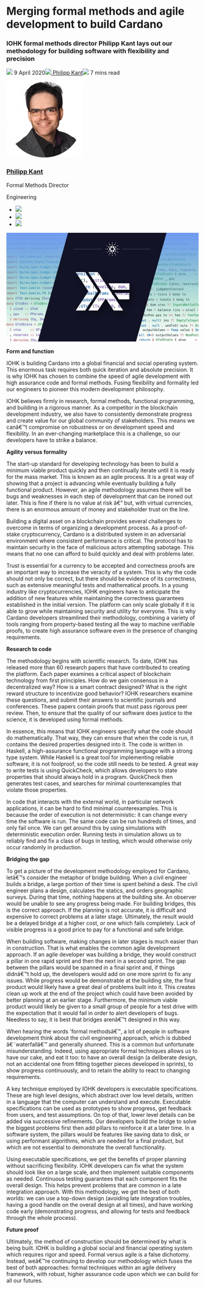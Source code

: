 # Merging formal methods and agile development to build Cardano
### **IOHK formal methods director Philipp Kant lays out our methodology for building software with flexibility and precision**
![](img/2020-04-09-merging-formal-methods-and-agile-to-build-cardano.002.png) 9 April 2020![](img/2020-04-09-merging-formal-methods-and-agile-to-build-cardano.002.png)[ Philipp Kant](tmp//en/blog/authors/philipp-kant/page-1/)![](img/2020-04-09-merging-formal-methods-and-agile-to-build-cardano.003.png) 7 mins read

![Philipp Kant](img/2020-04-09-merging-formal-methods-and-agile-to-build-cardano.004.png)[](tmp//en/blog/authors/philipp-kant/page-1/)
### [**Philipp Kant**](tmp//en/blog/authors/philipp-kant/page-1/)
Formal Methods Director

Engineering

- ![](img/2020-04-09-merging-formal-methods-and-agile-to-build-cardano.005.png)[](https://www.linkedin.com/in/dr-philipp-kant-4972b1a3 "LinkedIn")
- ![](img/2020-04-09-merging-formal-methods-and-agile-to-build-cardano.006.png)[](https://twitter.com/philipp_kant "Twitter")
- ![](img/2020-04-09-merging-formal-methods-and-agile-to-build-cardano.007.png)[](https://github.com/kantp "GitHub")

![Merging formal methods and agile development to build Cardano](img/2020-04-09-merging-formal-methods-and-agile-to-build-cardano.008.jpeg)

**Form and function**

IOHK is building Cardano into a global financial and social operating system. This enormous task requires both quick iteration and absolute precision. It is why IOHK has chosen to combine the speed of agile development with high assurance code and formal methods. Fusing flexibility and formality led our engineers to pioneer this modern development philosophy.

IOHK believes firmly in research, formal methods, functional programming, and building in a rigorous manner. As a competitor in the blockchain development industry, we also have to consistently demonstrate progress and create value for our global community of stakeholders. This means we canâ€™t compromise on robustness or on development speed and flexibility. In an ever-changing marketplace this is a challenge, so our developers have to strike a balance.

**Agility versus formality**

The start-up standard for developing technology has been to build a minimum viable product quickly and then continually iterate until it is ready for the mass market. This is known as an agile process. It is a great way of showing that a project is advancing while eventually building a fully functional product. However, an agile methodology assumes there will be bugs and weaknesses in each step of development that can be ironed out later. This is fine if there is no value at risk â€“ but, with virtual currencies, there is an enormous amount of money and stakeholder trust on the line. 

Building a digital asset on a blockchain provides several challenges to overcome in terms of organizing a development process. As a proof-of-stake cryptocurrency, Cardano is a distributed system in an adversarial environment where consistent performance is critical. The protocol has to maintain security in the face of malicious actors attempting sabotage. This means that no one can afford to build quickly and deal with problems later. 

Trust is essential for a currency to be accepted and correctness proofs are an important way to increase the veracity of a system. This is why the code should not only be correct, but there should be evidence of its correctness, such as extensive meaningful tests and mathematical proofs. In a young industry like cryptocurrencies, IOHK engineers have to anticipate the addition of new features while maintaining the correctness guarantees established in the initial version. The platform can only scale globally if it is able to grow while maintaining security and utility for everyone. This is why Cardano developers streamlined their methodology, combining a variety of tools ranging from property-based testing all the way to machine verifiable proofs, to create high assurance software even in the presence of changing requirements.

**Research to code**

The methodology begins with scientific research. To date, IOHK has released more than 60 research papers that have contributed to creating the platform. Each paper examines a critical aspect of blockchain technology from first principles. How do we gain consensus in a decentralized way? How is a smart contract designed? What is the right reward structure to incentivize good behavior? IOHK researchers examine these questions, and submit their answers to scientific journals and conferences. These papers contain proofs that must pass rigorous peer review. Then, to ensure that the quality of our software does justice to the science, it is developed using formal methods.

In essence, this means that IOHK engineers specify what the code should do mathematically. That way, they can ensure that when the code is run, it contains the desired properties designed into it. The code is written in Haskell, a high-assurance functional programming language with a strong type system. While Haskell is a great tool for implementing reliable software, it is not foolproof, so the code still needs to be tested. A great way to write tests is using QuickCheck, which allows developers to state properties that should always hold in a program. QuickCheck then generates test cases, and searches for minimal counterexamples that violate those properties.

In code that interacts with the external world, in particular network applications, it can be hard to find minimal counterexamples. This is because the order of execution is not deterministic: it can change every time the software is run. The same code can be run hundreds of times, and only fail once. We can get around this by using simulations with deterministic execution order. Running tests in simulation allows us to reliably find and fix a class of bugs in testing, which would otherwise only occur randomly in production.

**Bridging the gap**

To get a picture of the development methodology employed for Cardano, letâ€™s consider the metaphor of bridge building. When a civil engineer builds a bridge, a large portion of their time is spent behind a desk. The civil engineer plans a design, calculates the statics, and orders geographic surveys. During that time, nothing happens at the building site. An observer would be unable to see any progress being made. For building bridges, this is the correct approach. If the planning is not accurate, it is difficult and expensive to correct problems at a later stage. Ultimately, the result would be a delayed bridge at a higher cost, or one which fails completely. Lack of visible progress is a good price to pay for a functional and safe bridge.

When building software, making changes in later stages is much easier than in construction. That is what enables the common agile development approach. If an agile developer was building a bridge, they would construct a pillar in one rapid sprint and then the next in a second sprint. The gap between the pillars would be spanned in a final sprint and, if things didnâ€™t hold up, the developers would add on one more sprint to fix any issues. While progress would be demonstrable at the building site, the final product would likely have a great deal of problems built into it. This creates clean up work at the end of the project which could have been avoided by better planning at an earlier stage. Furthermore, the minimum viable product would likely be given to a small group of people for a test drive with the expectation that it would fail in order to alert developers of bugs. Needless to say, it is best that bridges arenâ€™t designed in this way.

When hearing the words 'formal methodsâ€™, a lot of people in software development think about the civil engineering approach, which is dubbed â€˜waterfallâ€™ and generally shunned. This is a common but unfortunate misunderstanding. Indeed, using appropriate formal techniques allows us to have our cake, and eat it too: to have an overall design (a deliberate design, not an accidental one from fitting together pieces developed in sprints), to show progress continuously, and to retain the ability to react to changing requirements.

A key technique employed by IOHK developers is executable specifications. These are high level designs, which abstract over low level details, written in a language that the computer can understand and execute. Executable specifications can be used as prototypes to show progress, get feedback from users, and test assumptions. On top of that, lower level details can be added via successive refinements. Our developers build the bridge to solve the biggest problems first then add pillars to reinforce it at a later time. In a software system, the pillars would be features like saving data to disk, or using performant algorithms, which are needed for a final product, but which are not essential to demonstrate the overall functionality.

Using executable specifications, we get the benefits of proper planning without sacrificing flexibility. IOHK developers can fix what the system should look like on a large scale, and then implement suitable components as needed. Continuous testing guarantees that each component fits the overall design. This helps prevent problems that are common in a late integration approach. With this methodology, we get the best of both worlds: we can use a top-down design (avoiding late integration troubles, having a good handle on the overall design at all times), and have working code early (demonstrating progress, and allowing for tests and feedback through the whole process).

**Future proof**

Ultimately, the method of construction should be determined by what is being built. IOHK is building a global social and financial operating system which requires rigor and speed. Formal versus agile is a false dichotomy. Instead, weâ€™re continuing to develop our methodology which fuses the best of both approaches: formal techniques within an agile delivery framework, with robust, higher assurance code upon which we can build for all our futures.
